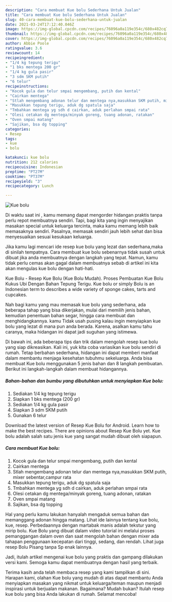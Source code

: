 ```yaml
---
description: "Cara membuat Kue bolu Sederhana Untuk Jualan"
title: "Cara membuat Kue bolu Sederhana Untuk Jualan"
slug: 40-cara-membuat-kue-bolu-sederhana-untuk-jualan
date: 2021-03-24T17:12:40.046Z
image: https://img-global.cpcdn.com/recipes/76096a0a119e354c/680x482cq70/kue-bolu-foto-resep-utama.jpg
thumbnail: https://img-global.cpcdn.com/recipes/76096a0a119e354c/680x482cq70/kue-bolu-foto-resep-utama.jpg
cover: https://img-global.cpcdn.com/recipes/76096a0a119e354c/680x482cq70/kue-bolu-foto-resep-utama.jpg
author: Abbie Poole
ratingvalue: 3.6
reviewcount: 14
recipeingredient:
- "1/4 kg tepung terigu"
- "1 bks mentega 200 gr"
- "1/4 kg gula pasir"
- "3 sdm SKM putih"
- "6 telur"
recipeinstructions:
- "Kocok gula dan telur smpai mengembang, putih dan kental"
- "Cairkan mentega"
- "Stlah mengembang adonan telur dan mentega nya,masukkan SKM putih, mixer sebentar,campur rata"
- "Masukkan tepung terigu, aduk dg spatula saja"
- "Tmbahkan mentega yg sdh d cairkan, aduk perlahan smpai rata"
- "Olesi cetakan dg mentega/minyak goreng, tuang adonan, ratakan"
- "Oven smpai matang"
- "Sajikan, bsa dg topping"
categories:
- Resep
tags:
- kue
- bolu

katakunci: kue bolu 
nutrition: 212 calories
recipecuisine: Indonesian
preptime: "PT27M"
cooktime: "PT37M"
recipeyield: "3"
recipecategory: Lunch

---
```



![Kue bolu](https://img-global.cpcdn.com/recipes/76096a0a119e354c/680x482cq70/kue-bolu-foto-resep-utama.jpg)

Di waktu  saat ini , kamu memang dapat mengorder hidangan praktis tanpa perlu repot membuatnya sendiri. Tapi, bagi kita yang ingin menyajikan masakan special untuk keluarga tercinta, maka kamu memang lebih baik memasaknya sendiri. Pasalnya, memasak sendiri jauh lebih sehat dan bisa menyesuaikan sesuai kesukaan keluarga.

Jika kamu lagi mencari ide resep kue bolu yang lezat dan sederhana,maka di sinilah tempatnya. Cara membuat kue bolu  sebenarnya tidak susah untuk dibuat jika anda membuatnya dengan langkah yang tepat. Namun, kamu tidak perlu cemas akan gagal dalam membuatnya 
sebab di artikel ini kita akan mengulas kue bolu dengan hati-hati.  

Kue Bolu - Resep Kue Bolu (Kue Bolu Mudah). Proses Pembuatan Kue Bolu Kukus Ubi Dengan Bahan Tepung Terigu. Kue bolu or simply Bolu is an Indonesian term to describes a wide variety of sponge cakes, tarts and cupcakes.

Nah bagi kamu yang mau memasak kue bolu yang sederhana, ada beberapa tahap yang bisa dikerjakan, mulai dari memilih jenis bahan, kemudian penentuan bahan segar, hingga cara membuat dan menghidangkannya. kamu Tidak usah pusing kalau ingin menyiapkan kue bolu yang lezat di mana pun anda berada. Karena, asalkan kamu  tahu caranya, maka hidangan ini dapat jadi suguhan yang istimewa.

Di bawah ini, ada beberapa tips dan trik dalam mengolah resep kue bolu yang siap dikreasikan. Kali ini, yuk kita coba variasikan kue bolu sendiri di rumah. Tetap berbahan sederhana, hidangan ini dapat memberi manfaat dalam membantu menjaga kesehatan tubuhmu sekeluarga. Anda bisa membuat Kue bolu menggunakan 5 jenis bahan dan 8 langkah pembuatan. Berikut ini langkah-langkah dalam membuat hidangannya.

<!--inarticleads1-->

##### Bahan-bahan dan bumbu yang dibutuhkan untuk menyiapkan Kue bolu:

1. Sediakan 1/4 kg tepung terigu
1. Siapkan 1 bks mentega (200 gr)
1. Sediakan 1/4 kg gula pasir
1. Siapkan 3 sdm SKM putih
1. Gunakan 6 telur


Download the latest version of Resep Kue Bolu for Android. Learn how to make the best recipes. There are opinions about Resep Kue Bolu yet. Kue bolu adalah salah satu jenis kue yang sangat mudah dibuat oleh siapapun. 

<!--inarticleads2-->

##### Cara membuat Kue bolu:

1. Kocok gula dan telur smpai mengembang, putih dan kental
1. Cairkan mentega
1. Stlah mengembang adonan telur dan mentega nya,masukkan SKM putih, mixer sebentar,campur rata
1. Masukkan tepung terigu, aduk dg spatula saja
1. Tmbahkan mentega yg sdh d cairkan, aduk perlahan smpai rata
1. Olesi cetakan dg mentega/minyak goreng, tuang adonan, ratakan
1. Oven smpai matang
1. Sajikan, bsa dg topping


Hal yang perlu kamu lakukan hanyalah mengaduk semua bahan dan memanggang adonan hingga matang. Lihat ide lainnya tentang kue bolu, kue, resep. Perbedaannya dengan martabak manis adalah tekstur yang mirip bolu. Kue Bolu yang dibuat dalam video tutorial ini melalui proses pemanggangan dalam oven dan saat mengolah bahan dengan mixer ada tahapan penggunaan kecepatan dari tinggi, sedang, dan rendah. Lihat juga resep Bolu Pisang tanpa Sp enak lainnya. 

Jadi, itulah artikel mengenai  kue bolu  yang praktis dan gampang dilakukan versi kami. Semoga kamu dapat membuatnya dengan hasil yang terbaik. 

Terima kasih anda telah membaca resep yang kami tampilkan di sini. Harapan kami, olahan  Kue bolu yang mudah di atas dapat membantu Anda menyiapkan masakan yang nikmat untuk keluarga/teman maupun menjadi inspirasi untuk berjualan makanan. Bagaimana? Mudah bukan? Itulah resep kue bolu yang bisa Anda lakukan di rumah. Selamat mencoba!


